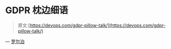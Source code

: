 # GDPR 枕边细语

> 原文:[https://devops.com/gdpr-pillow-talk/](https://devops.com/gdpr-pillow-talk/)

— [罗尔泊](https://devops.com/author/breselman/)
